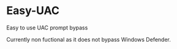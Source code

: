 # Easy-UAC
Easy to use UAC prompt bypass

Currently non fuctional as it does not bypass Windows Defender.
